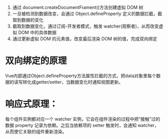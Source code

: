  1. 通过 document.createDocumentFrament()方法创建虚拟 DOM 树
 2. 一旦被检测到数据改变，会通过 Object.defineProperty 定义的数据拦截，截取到数据的变化
 3. 截取到数据变化，通过订阅-开发者模式，触发 watcher(观察者)，从而改变虚拟 DOM 中的具体数据
 4. 通过更新虚拟 DOM 的元素值，改变最后渲染 DOM 树的值，完成双向绑定

# 双向绑定的原理
Vue内部通过Object.defineProperty方法属性拦截的方式，把data对象里每个数据的读写转化成getter/setter，当数据变化时通知视图更新。

# 响应式原理：
每个组件实例都对应一个 watcher 实例，它会在组件渲染的过程中把“接触”过的数据 property 记录为依赖。之后当依赖项的 setter 触发时，会通知 watcher，从而使它关联的组件重新渲染。
